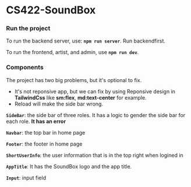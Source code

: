 # CS422-SoundBox

### Run the project

To run the backend server, use: **`npm run server`**. Run backendfirst.

To run the frontend, artist, and admin, use **`npm run dev`**.

### Components

The project has two big problems, but it's optional to fix.
- It's not reponsive app, but we can fix by using Reponsive design in **TailwindCss** like **sm:flex**, **md:text-center** for example.
- Reload will make the side bar wrong.

**`SideBar`**: the side bar of three roles. It has a logic to gender the side bar for each role. **It has an error**

**`Navbar`**: the top bar in home page

**`Footer`**: the footer in home page

**`ShortUserInfo`**: the user information that is in the top right when logined in

**`AppTitle`**: It has the SoundBox logo and the app title.

**`Input`**: input field





